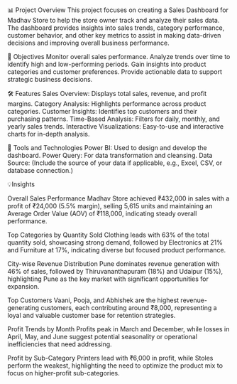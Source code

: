📊 Project Overview
This project focuses on creating a Sales Dashboard for Madhav Store to help the store owner track and analyze their sales data. 
The dashboard provides insights into sales trends, category performance, customer behavior, and other key metrics to assist in making data-driven decisions and improving overall business performance.

🎯 Objectives
Monitor overall sales performance.
Analyze trends over time to identify high and low-performing periods.
Gain insights into product categories and customer preferences.
Provide actionable data to support strategic business decisions.

🛠️ Features
Sales Overview: Displays total sales, revenue, and profit margins.
Category Analysis: Highlights performance across product categories.
Customer Insights: Identifies top customers and their purchasing patterns.
Time-Based Analysis: Filters for daily, monthly, and yearly sales trends.
Interactive Visualizations: Easy-to-use and interactive charts for in-depth analysis.

🧰 Tools and Technologies
Power BI: Used to design and develop the dashboard.
Power Query: For data transformation and cleansing.
Data Source: (Include the source of your data if applicable, e.g., Excel, CSV, or database connection.)

💡Insights

Overall Sales Performance
Madhav Store achieved ₹432,000 in sales with a profit of ₹24,000 (5.5% margin), selling 5,615 units and maintaining an Average Order Value (AOV) of ₹118,000, indicating steady overall performance.

Top Categories by Quantity Sold
Clothing leads with 63% of the total quantity sold, showcasing strong demand, followed by Electronics at 21% and Furniture at 17%, indicating diverse but focused product performance.

City-wise Revenue Distribution
Pune dominates revenue generation with 46% of sales, followed by Thiruvananthapuram (18%) and Udaipur (15%), highlighting Pune as the key market with significant opportunities for expansion.

Top Customers
Vaani, Pooja, and Abhishek are the highest revenue-generating customers, each contributing around ₹8,000, representing a loyal and valuable customer base for retention strategies.

Profit Trends by Month
Profits peak in March and December, while losses in April, May, and June suggest potential seasonality or operational inefficiencies that need addressing.

Profit by Sub-Category
Printers lead with ₹6,000 in profit, while Stoles perform the weakest, highlighting the need to optimize the product mix to focus on higher-profit sub-categories.

